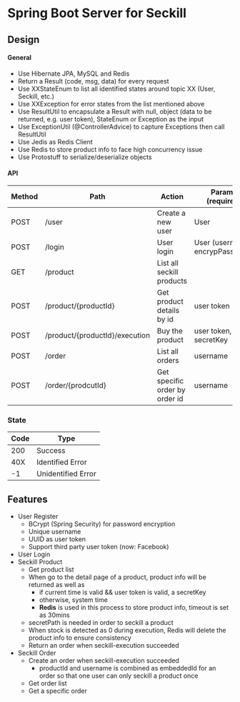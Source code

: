 # Spring Boot Server for Seckill

## Design
#### General
- Use Hibernate JPA, MySQL and Redis
- Return a Result (code, msg, data) for every request
- Use XXStateEnum to list all identified states around topic XX (User, Seckill, etc.)
- Use XXException for error states from the list mentioned above
- Use ResultUtil to encapsulate a Result with null, object (data to be returned, e.g. user token), StateEnum or Exception as the input 
- Use ExceptionUtil (@ControllerAdvice) to capture Exceptions then call ResultUtil
- Use Jedis as Redis Client
- Use Redis to store product info to face high concurrency issue
- Use Protostuff to serialize/deserialize objects

#### API
Method | Path | Action | Params (required) | Return Data
------ | --- | -----  | --- | ---
POST | /user | Create a new user | User | userToken
POST | /login | User login | User (username, encrypPassword) | 
GET | /product | List all seckill products | | list of products
POST | /product/{productId} | Get product details by id | user token | product info + secreKey/systemTime (not start) 
POST | /product/{productId}/execution | Buy the product | user token, secretKey | order
POST | /order | List all orders | username | list of orders
POST | /order/{prodcutId} | Get specific order by order id | username | order

### State
Code | Type
---- | ----
200 | Success
40X | Identified Error
-1 | Unidentified Error

## Features
- User Register
    - BCrypt (Spring Security) for password encryption
    - Unique username
    - UUID as user token
    - Support third party user token (now: Facebook)
- User Login
- Seckill Product
    - Get product list
    - When go to the detail page of a product, product info will be returned as well as
        - if current time is valid && user token is valid, a secretKey
        - otherwise, system time
        - **Redis** is used in this process to store product info, timeout is set as 30mins
    - secretPath is needed in order to seckill a product
    - When stock is detected as 0 during execution, Redis will delete the product info to ensure consistency 
    - Return an order when seckill-execution succeeded
- Seckill Order
    - Create an order when seckill-execution succeeded
        - productId and username is combined as embeddedId for an order so that one user can only seckill a product once
    - Get order list
    - Get a specific order
